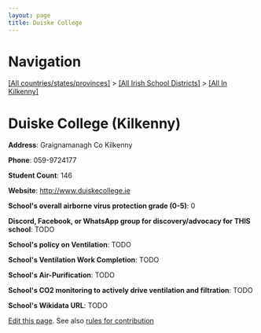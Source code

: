 ```yaml
---
layout: page
title: Duiske College
---
```

# Navigation

[[All countries/states/provinces]](../../..) > [[All Irish School Districts]](../..) > [[All In Kilkenny]](..)

# Duiske College (Kilkenny)

**Address**: Graignamanagh Co Kilkenny

**Phone**: 059-9724177

**Student Count**: 146

**Website**: <http://www.duiskecollege.ie>

**School's overall airborne virus protection grade (0-5)**: 0

**Discord, Facebook, or WhatsApp group for discovery/advocacy for THIS school**: TODO

**School's policy on Ventilation**: TODO

**School's Ventilation Work Completion**: TODO

**School's Air-Purification**: TODO

**School's CO2 monitoring to actively drive ventilation and filtration**: TODO

**School's Wikidata URL**: TODO


[Edit this page](https://github.com/ventilate-schools/Ireland/edit/main/./Kilkenny/Duiske_College.md). See also [rules for contribution](../../../contribution-rules/)